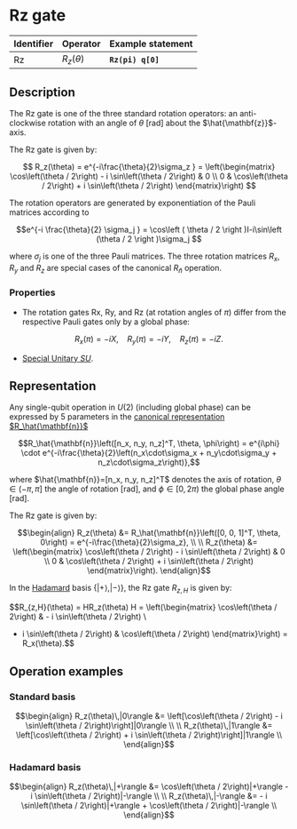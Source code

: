 # Rz gate

| Identifier | Operator      | Example statement |
|------------|---------------|-------------------|
| Rz         | $R_z(\theta)$ | **`Rz(pi) q[0]`** |

## Description

The Rz gate is one of the three standard rotation operators: 
an anti-clockwise rotation with an angle of $\theta$ [rad] about the $\hat{\mathbf{z}}$-axis.

The Rz gate is given by:

$$
R_z(\theta) = e^{-i\frac{\theta}{2}\sigma_z } = \left(\begin{matrix}
\cos\left(\theta / 2\right) - i \sin\left(\theta / 2\right) & 0 \\
0 &  \cos\left(\theta / 2\right) + i \sin\left(\theta / 2\right)
\end{matrix}\right)
$$

The rotation operators are generated by exponentiation of the Pauli matrices according to
 
$$e^{-i \frac{\theta}{2} \sigma_j } = \cos\left ( \theta / 2 \right )I-i\sin\left (\theta / 2 \right )\sigma_j $$

where $\sigma_j$ is one of the three Pauli matrices.
The three rotation matrices $R_x$, $R_y$ and $R_z$ are special cases of the canonical $R_\hat{n}$ operation.

### Properties

- The rotation gates Rx, Ry, and Rz (at rotation angles of $\pi$) differ from the respective Pauli gates only by a
global phase:

$$R_x\left( \pi \right) = -iX,~~~~ R_y\left( \pi \right) = -iY,~~~~  R_z\left( \pi \right) = -iZ.$$

- [Special Unitary $SU$](https://en.wikipedia.org/wiki/Special_unitary_group).

## Representation

Any single-qubit operation in $U(2)$ (including global phase) can be expressed by 5 parameters in the
[canonical representation $R_\hat{\mathbf{n}}$](sq_Rn.md)

$$R_\hat{\mathbf{n}}\left([n_x, n_y, n_z]^T, \theta, \phi\right) = e^{i\phi} \cdot e^{-i\frac{\theta}{2}\left(n_x\cdot\sigma_x + n_y\cdot\sigma_y + n_z\cdot\sigma_z\right)},$$

where $\hat{\mathbf{n}}=[n_x, n_y, n_z]^T$ denotes the axis of rotation, $\theta\in(-\pi, \pi]$ the angle of rotation [rad], and $\phi\in[0,2\pi)$ the global phase angle [rad].

The Rz gate is given by:

$$\begin{align}
R_z(\theta) &= R_\hat{\mathbf{n}}\left([0, 0, 1]^T, \theta, 0\right) = e^{-i\frac{\theta}{2}\sigma_z}, \\
\\
R_z(\theta) &= \left(\begin{matrix}
\cos\left(\theta / 2\right) - i \sin\left(\theta / 2\right) & 0 \\
0 &  \cos\left(\theta / 2\right) + i \sin\left(\theta / 2\right)
\end{matrix}\right).
\end{align}$$

In the [Hadamard](sq_H.md) basis $\{|+\rangle, |-\rangle\}$, the Rz gate $R_{z,H}$ is given by:

$$R_{z,H}(\theta) = HR_z(\theta) H = \left(\begin{matrix}
\cos\left(\theta / 2\right) & - i \sin\left(\theta / 2\right) \\
- i \sin\left(\theta / 2\right) &  \cos\left(\theta / 2\right)
\end{matrix}\right) = R_x(\theta).$$

## Operation examples

### Standard basis

$$\begin{align}
R_z(\theta)\,|0\rangle &= \left[\cos\left(\theta / 2\right) - i \sin\left(\theta / 2\right)\right]|0\rangle \\
\\
R_z(\theta)\,|1\rangle &= \left[\cos\left(\theta / 2\right) + i \sin\left(\theta / 2\right)\right]|1\rangle \\
\end{align}$$

### Hadamard basis

$$\begin{align}
R_z(\theta)\,|+\rangle &= \cos\left(\theta / 2\right)|+\rangle - i \sin\left(\theta / 2\right)|-\rangle \\
\\
R_z(\theta)\,|-\rangle &= - i \sin\left(\theta / 2\right)|+\rangle + \cos\left(\theta / 2\right)|-\rangle \\
\end{align}$$
